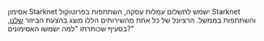 אסימון Starknet ישמש לתשלום עמלות עסקה, השתתפות בפרוטוקול Starknet והשתתפות בממשל. הרציונל של כל אחת מהשירותים הללו מוצג בהצעת הביזור [שלנו](https://medium.com/starkware/part-2-a-decentralization-and-governance-proposal-for-starknet-23e335645778), בסעיף שכותרתו "למה ישמשו האסימונים?"